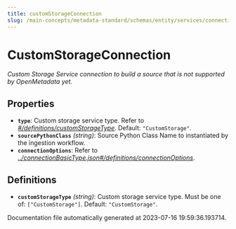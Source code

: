 ```yaml
---
title: customStorageConnection
slug: /main-concepts/metadata-standard/schemas/entity/services/connections/storage/customstorageconnection
---
```


# CustomStorageConnection

*Custom Storage Service connection to build a source that is not supported by OpenMetadata yet.*

## Properties

- **`type`**: Custom storage service type. Refer to *[#/definitions/customStorageType](#definitions/customStorageType)*. Default: `"CustomStorage"`.
- **`sourcePythonClass`** *(string)*: Source Python Class Name to instantiated by the ingestion workflow.
- **`connectionOptions`**: Refer to *[../connectionBasicType.json#/definitions/connectionOptions](#/connectionBasicType.json#/definitions/connectionOptions)*.
## Definitions

- <a id="definitions/customStorageType"></a>**`customStorageType`** *(string)*: Custom storage service type. Must be one of: `["CustomStorage"]`. Default: `"CustomStorage"`.


Documentation file automatically generated at 2023-07-16 19:59:36.193714.
